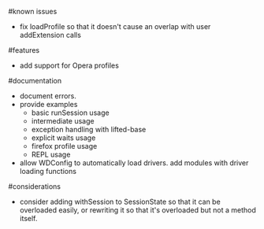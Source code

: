 #known issues
- fix loadProfile so that it doesn't cause an overlap with user addExtension calls

#features
- add support for Opera profiles

#documentation
- document errors.
- provide examples
  - basic runSession usage
  - intermediate usage
  - exception handling with lifted-base
  - explicit waits usage
  - firefox profile usage
  - REPL usage
- allow WDConfig to automatically load drivers. add modules with driver loading functions


#considerations
- consider adding withSession to SessionState so that it can be overloaded easily, or rewriting it so that it's overloaded but not a method itself.
